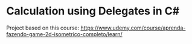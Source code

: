 # Calculation using Delegates in C#

Project based on this course: https://www.udemy.com/course/aprenda-fazendo-game-2d-isometrico-completo/learn/
